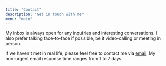 ```yaml
---
title: "Contact"
description: "Get in touch with me"
menu: "main"
---
```



My inbox is always open for any inquiries and interesting conversations. I also prefer talking face-to-face if possible, be it video-calling or meeting in person. 

If we haven't met in real life, please feel free to contact me via [email](mailto:trangnnnguyen@gmail.com). My non-urgent email response time ranges from 1 to 7 days. 

 
